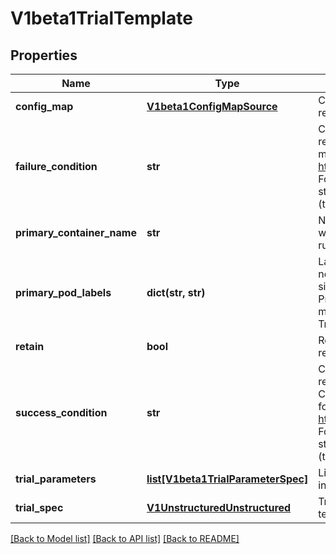 # V1beta1TrialTemplate

## Properties
Name | Type | Description | Notes
------------ | ------------- | ------------- | -------------
**config_map** | [**V1beta1ConfigMapSource**](V1beta1ConfigMapSource.md) | ConfigMap spec represents a reference to ConfigMap | [optional] 
**failure_condition** | **str** | Condition when trial custom resource is failed. Condition must be in GJSON format, ref https://github.com/tidwall/gjson. For example for BatchJob: status.conditions.#(type&#x3D;&#x3D;\&quot;Failed\&quot;)#|#(status&#x3D;&#x3D;\&quot;True\&quot;)# | [optional] 
**primary_container_name** | **str** | Name of training container where actual model training is running | [optional] 
**primary_pod_labels** | **dict(str, str)** | Labels that determines if pod needs to be injected by Katib sidecar container. If PrimaryPodLabels is omitted, metrics collector wraps all Trial&#39;s pods. | [optional] 
**retain** | **bool** | Retain indicates that trial resources must be not cleanup | [optional] 
**success_condition** | **str** | Condition when trial custom resource is succeeded. Condition must be in GJSON format, ref https://github.com/tidwall/gjson. For example for BatchJob: status.conditions.#(type&#x3D;&#x3D;\&quot;Complete\&quot;)#|#(status&#x3D;&#x3D;\&quot;True\&quot;)# | [optional] 
**trial_parameters** | [**list[V1beta1TrialParameterSpec]**](V1beta1TrialParameterSpec.md) | List of parameters that are used in trial template | [optional] 
**trial_spec** | [**V1UnstructuredUnstructured**](V1UnstructuredUnstructured.md) | TrialSpec represents trial template in unstructured format | [optional] 

[[Back to Model list]](../README.md#documentation-for-models) [[Back to API list]](../README.md#documentation-for-api-endpoints) [[Back to README]](../README.md)


